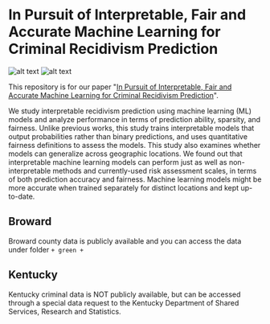 # In Pursuit of Interpretable, Fair and Accurate Machine Learning for Criminal Recidivism Prediction

![alt text](https://github.com/BeanHam/interpretable-machine-learning/blob/master/visualizations/baseline_tables/comb_baseline.png)
![alt text](https://github.com/BeanHam/interpretable-machine-learning/blob/master/visualizations/baseline_tables/comb_interpretable.png)

This repository is for our paper "[In Pursuit of Interpretable, Fair and Accurate Machine Learning for Criminal Recidivism Prediction](https://arxiv.org/pdf/2005.04176.pdf)".

We study interpretable recidivism prediction using machine learning (ML) models and analyze performance in terms of prediction ability, sparsity, and fairness. Unlike previous works, this study trains interpretable models that output probabilities rather than binary predictions, and uses quantitative fairness definitions to assess the models. This study also examines whether models can generalize across geographic locations. We found out that interpretable machine learning models can perform just as well as non-interpretable methods and currently-used risk assessment scales, in terms of both prediction accuracy and fairness. Machine learning models might be more accurate when trained separately for distinct locations and kept up-to-date.

## Broward
Broward county data is publicly available and you can access the data under folder  ```+ green +```

## Kentucky
Kentucky criminal data is NOT publicly available, but can be accessed through a special data request to the Kentucky Department of Shared Services, Research and Statistics. 
